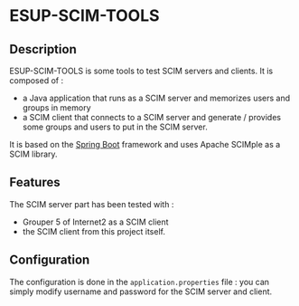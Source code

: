 # ESUP-SCIM-TOOLS

## Description

ESUP-SCIM-TOOLS is some tools to test SCIM servers and clients. It is composed of :
* a Java application that runs as a SCIM server and memorizes users and groups in memory
* a SCIM client that connects to a SCIM server and generate / provides some groups and users to put in the SCIM server.

It is based on the [Spring Boot](https://spring.io/projects/spring-boot) framework and uses Apache SCIMple as a SCIM library.

## Features

The SCIM server part has been tested with :
* Grouper 5 of Internet2 as a SCIM client
* the SCIM client from this project itself.

## Configuration

The configuration is done in the `application.properties` file : you can simply modify username and password for the SCIM server and client.

